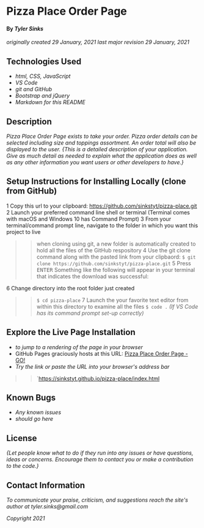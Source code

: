 # Pizza Place Order Page

#### By _**Tyler Sinks**_
_originally created 29 January, 2021_
_last major revision 29 January, 2021_

## Technologies Used

* _html, CSS, JavaScript_
* _VS Code_
* _git and GitHub_
* _Bootstrap and jQuery_
* _Markdown for this README_

## Description
_Pizza Place Order Page exists to take your order. Pizza order details can be selected including size and toppings assortment. An order total will also be displayed to the user._
_{This is a detailed description of your application. Give as much detail as needed to explain what the application does as well as any other information you want users or other developers to have.}_

## Setup Instructions for Installing Locally (clone from GitHub)
1 Copy this url to your clipboard: https://github.com/sinkstyt/pizza-place.git
2 Launch your preferred command line shell or terminal (Terminal comes with macOS and Windows 10 has Command Prompt)
3 From your terminal/command prompt line, navigate to the folder in which you want this project to live
> > when cloning using git, a new folder is automatically created to hold all the files of the GitHub respository
4 Use the git clone command along with the pasted link from your clipbaord:
> > `$ git clone https://github.com/sinkstyt/pizza-place.git`
5 Press <kbd>ENTER</kbd>
> > Something like the following will appear in your terminal that indicates the download was successful:

6 Change directory into the root folder just created
> > `$ cd pizza-place`
7 Launch the your favorite text editor from within this directory to examine all the files
> > `$ code .` _(If VS Code has its command prompt set-up correctly)_

## Explore the Live Page Installation
* _to jump to a rendering of the page in your browser_
* GitHub Pages graciously hosts at this URL: [Pizza Place Order Page - GO!](https://sinkstyt.github.io/pizza-place)
* _Try the link or paste the URL into your browser's address bar_
> > `https://sinkstyt.github.io/pizza-place/index.html

## Known Bugs

* _Any known issues_
* _should go here_

## License

_{Let people know what to do if they run into any issues or have questions, ideas or concerns.  Encourage them to contact you or make a contribution to the code.}_

## Contact Information

_To communicate your praise, criticism, and suggestions_
_reach the site's author at tyler.sinks@gmail.com_

_Copyright 2021_